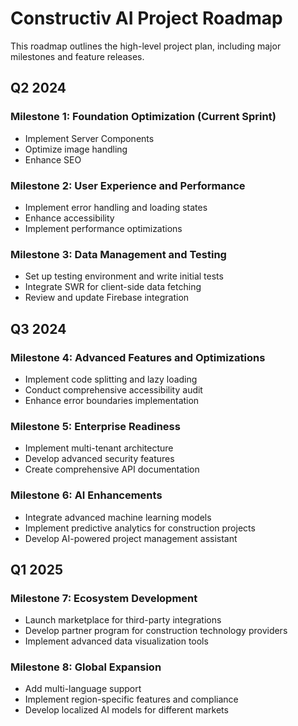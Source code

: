 # Constructiv AI Project Roadmap

This roadmap outlines the high-level project plan, including major milestones and feature releases.

## Q2 2024

### Milestone 1: Foundation Optimization (Current Sprint)
- Implement Server Components
- Optimize image handling
- Enhance SEO

### Milestone 2: User Experience and Performance
- Implement error handling and loading states
- Enhance accessibility
- Implement performance optimizations

### Milestone 3: Data Management and Testing
- Set up testing environment and write initial tests
- Integrate SWR for client-side data fetching
- Review and update Firebase integration

## Q3 2024

### Milestone 4: Advanced Features and Optimizations
- Implement code splitting and lazy loading
- Conduct comprehensive accessibility audit
- Enhance error boundaries implementation

### Milestone 5: Enterprise Readiness
- Implement multi-tenant architecture
- Develop advanced security features
- Create comprehensive API documentation

### Milestone 6: AI Enhancements
- Integrate advanced machine learning models
- Implement predictive analytics for construction projects
- Develop AI-powered project management assistant

## Q1 2025

### Milestone 7: Ecosystem Development
- Launch marketplace for third-party integrations
- Develop partner program for construction technology providers
- Implement advanced data visualization tools

### Milestone 8: Global Expansion
- Add multi-language support
- Implement region-specific features and compliance
- Develop localized AI models for different markets